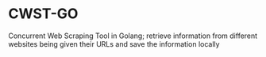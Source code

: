 # CWST-GO
Concurrent Web Scraping Tool in Golang; retrieve information from different websites being given their URLs and save the information locally 
